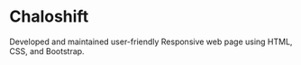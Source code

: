# Chaloshift
Developed and maintained user-friendly Responsive web page using HTML, CSS, and Bootstrap.
